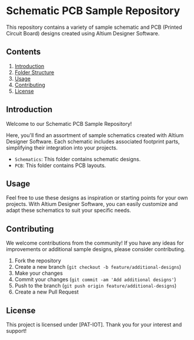 # Schematic PCB Sample Repository

This repository contains a variety of sample schematic and PCB (Printed Circuit Board) designs created using Altium Designer Software.


## Contents

1. [Introduction](#introduction)
2. [Folder Structure](#folder-structure)
3. [Usage](#usage)
4. [Contributing](#contributing)
5. [License](#license)

## Introduction

Welcome to our Schematic PCB Sample Repository!


Here, you'll find an assortment of sample schematics created with Altium Designer Software. Each schematic includes associated footprint parts, simplifying their integration into your projects.

- `Schematics`: This folder contains schematic designs.
- `PCB`: This folder contains PCB layouts.

## Usage

Feel free to use these designs as inspiration or starting points for your own projects. With Altium Designer Software, you can easily customize and adapt these schematics to suit your specific needs.

## Contributing

We welcome contributions from the community! If you have any ideas for improvements or additional sample designs, please consider contributing.

1. Fork the repository
2. Create a new branch (`git checkout -b feature/additional-designs`)
3. Make your changes
4. Commit your changes (`git commit -am 'Add additional designs'`)
5. Push to the branch (`git push origin feature/additional-designs`)
6. Create a new Pull Request

## License

This project is licensed under [PAT-IOT]. Thank you for your interest and support!
